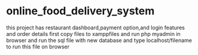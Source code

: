 # online_food_delivery_system
this project has restaurant dashboard,payment option,and login features and order details first copy files to xamppfiles and run php myadmin in browser and run the sql file with new database and type localhost/filename to run this file on browser
